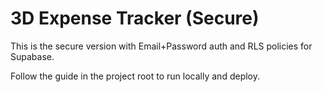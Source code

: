 # 3D Expense Tracker (Secure)

This is the secure version with Email+Password auth and RLS policies for Supabase.

Follow the guide in the project root to run locally and deploy.
